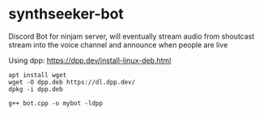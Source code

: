 # synthseeker-bot
Discord Bot for ninjam server, will eventually stream audio from shoutcast stream into the voice channel and announce when people are live

Using dpp: https://dpp.dev/install-linux-deb.html
```
apt install wget
wget -O dpp.deb https://dl.dpp.dev/
dpkg -i dpp.deb

g++ bot.cpp -o mybot -ldpp
```
